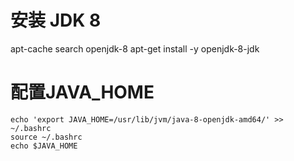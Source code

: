 # 安装 JDK 8

apt-cache search openjdk-8
apt-get install -y openjdk-8-jdk

# 配置JAVA_HOME
```
echo 'export JAVA_HOME=/usr/lib/jvm/java-8-openjdk-amd64/' >> ~/.bashrc
source ~/.bashrc
echo $JAVA_HOME
```